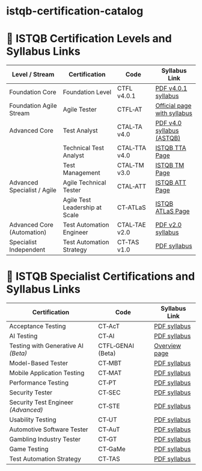 # istqb-certification-catalog
# 📘 ISTQB Certification Levels and Syllabus Links

| **Level / Stream**             | **Certification**                     | **Code**       | **Syllabus Link**                                   |
|-------------------------------|----------------------------------------|----------------|------------------------------------------------------|
| Foundation Core               | Foundation Level                      | CTFL v4.0.1    | [PDF v4.0.1 syllabus](https://istqb.org/?download_id=3345&sdm_process_download=1) |
| Foundation Agile Stream      | Agile Tester                          | CTFL‑AT        | [Official page with syllabus](https://istqb.org/certifications/certified-tester-foundation-level-agile-tester-ctfl-at/) |
| Advanced Core                | Test Analyst                          | CTAL‑TA v4.0   | [PDF v4.0 syllabus (ASTQB)](https://astqb.org/assets/documents/ISTQB-CTAL-TA-Syllabus-v4.0-EN-4.pdf) |
|                               | Technical Test Analyst                | CTAL‑TTA v4.0  | [ISTQB TTA Page](https://istqb.org/certifications/certified-tester-advanced-level-technical-test-analyst-ctal-tta-v4-0/) |
|                               | Test Management                       | CTAL‑TM v3.0   | [ISTQB TM Page](https://istqb.org/certifications/certified-tester-advanced-level-test-management-ctal-tm-v3-0/) |
| Advanced Specialist / Agile  | Agile Technical Tester                | CTAL‑ATT       | [ISTQB ATT Page](https://istqb.org/certifications/certified-tester-advanced-level-agile-technical-tester-ctal-att/) |
|                               | Agile Test Leadership at Scale        | CT‑ATLaS       | [ISTQB ATLaS Page](https://istqb.org/certifications/certified-tester-agile-test-leadership-at-scale-ct-atlas/) |
| Advanced Core (Automation)   | Test Automation Engineer              | CTAL‑TAE v2.0  | [PDF v2.0 syllabus](https://www.gasq.org/files/content/iqbohs/images/logo/ISTQB_CTAL-TAE_Syllabus_v2.0.pdf) |
| Specialist Independent       | Test Automation Strategy              | CT‑TAS v1.0    | [PDF syllabus](https://www.bcs.org/media/xiqglmbk/istqb-test-automation-strategy-syllabus.pdf) |

# 📘 ISTQB Specialist Certifications and Syllabus Links

| **Certification**                      | **Code**         | **Syllabus Link**                                                                 |
|----------------------------------------|------------------|------------------------------------------------------------------------------------|
| Acceptance Testing                     | CT‑AcT           | [PDF syllabus](https://www.istqb.org/downloads/send/54-acceptance-testing/263-ct-act-syllabus.html) |
| AI Testing                             | CT‑AI            | [PDF syllabus](https://www.istqb.org/downloads/send/68-ai-testing/290-istqb-ai-testing-syllabus.html) |
| Testing with Generative AI *(Beta)*    | CTFL‑GENAI (Beta)| [Overview page](https://www.istqb.org/certifications/certified-tester-foundation-level-ai-testing.html) |
| Model-Based Tester                     | CT‑MBT           | [PDF syllabus](https://www.istqb.org/downloads/send/42-model-based-tester/170-istqb-model-based-tester-syllabus.html) |
| Mobile Application Testing             | CT‑MAT           | [PDF syllabus](https://www.istqb.org/downloads/send/51-mobile-application-testing/231-istqb-mobile-app-tester-syllabus.html) |
| Performance Testing                    | CT‑PT            | [PDF syllabus](https://www.istqb.org/downloads/send/50-performance-testing/236-istqb-performance-tester-syllabus.html) |
| Security Tester                        | CT‑SEC           | [PDF syllabus](https://www.istqb.org/downloads/send/46-security-tester/207-istqb-security-tester-syllabus.html) |
| Security Test Engineer *(Advanced)*    | CT‑STE           | [PDF syllabus](https://www.istqb.org/downloads/send/69-security-test-engineer/298-istqb-security-test-engineer-advanced-syllabus.html) |
| Usability Testing                      | CT‑UT            | [PDF syllabus](https://www.istqb.org/downloads/send/66-usability-testing/284-istqb-usability-testing-syllabus.html) |
| Automotive Software Tester             | CT‑AuT           | [PDF syllabus](https://www.istqb.org/downloads/send/47-automotive-software-tester/214-istqb-automotive-tester-syllabus.html) |
| Gambling Industry Tester               | CT‑GT            | [PDF syllabus](https://www.istqb.org/downloads/send/61-gambling-industry-tester/273-istqb-gambling-industry-tester-syllabus.html) |
| Game Testing                           | CT‑GaMe          | [PDF syllabus](https://www.istqb.org/downloads/send/67-game-testing/288-istqb-game-testing-syllabus.html) |
| Test Automation Strategy               | CT‑TAS           | [PDF syllabus](https://www.bcs.org/media/xiqglmbk/istqb-test-automation-strategy-syllabus.pdf) |
